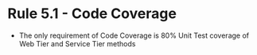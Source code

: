 # Rule 5.1 - Code Coverage
* The only requirement of Code Coverage is 80% Unit Test coverage of Web Tier and Service Tier methods
